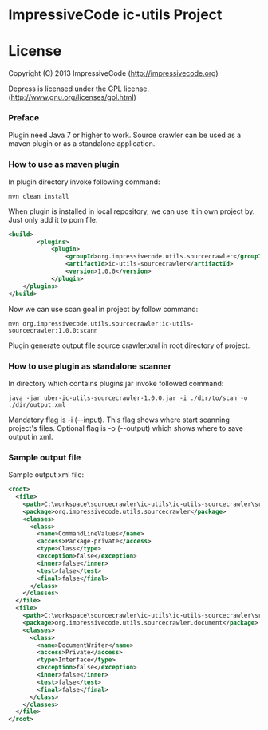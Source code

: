 ImpressiveCode ic-utils Project
===================

# License
Copyright (C) 2013 ImpressiveCode (http://impressivecode.org)

Depress is licensed under the GPL license. (http://www.gnu.org/licenses/gpl.html)
<h3>Preface</h3>
Plugin need Java 7 or higher to work. Source crawler can be used as a maven plugin or as a standalone application.

<h3>How to use as maven plugin</h3>

In plugin directory invoke following command: 

```
mvn clean install
```

When plugin is installed in local repository, we can use it in own project by. Just only add it to pom file.

```xml
<build>
        <plugins>
            <plugin>
                <groupId>org.impressivecode.utils.sourcecrawler</groupId>
                <artifactId>ic-utils-sourcecrawler</artifactId>
                <version>1.0.0</version>
            </plugin>
    </plugins>
</build>
```

Now we can use scan goal in project by follow command:

```
mvn org.impressivecode.utils.sourcecrawler:ic-utils-sourcecrawler:1.0.0:scann
```

Plugin generate output file source crawler.xml in root directory of project.

<h3>How to use plugin as standalone scanner</h3>

In directory which contains plugins jar invoke followed command:
```
java -jar uber-ic-utils-sourcecrawler-1.0.0.jar -i ./dir/to/scan -o ./dir/output.xml
```
Mandatory flag is -i (--input). This flag shows where start scanning project's files. Optional flag is -o (--output) which shows where to save output in xml.

<h3>Sample output file</h3>

Sample output xml file:

```xml
<root>
  <file>
    <path>C:\workspace\sourcecrawler\ic-utils\ic-utils-sourcecrawler\src\main\java\org\impressivecode\utils\sourcecrawler\CommandLineValues.java</path>
    <package>org.impressivecode.utils.sourcecrawler</package>
    <classes>
      <class>
        <name>CommandLineValues</name>
        <access>Package-private</access>
        <type>Class</type>
        <exception>false</exception>
        <inner>false</inner>
        <test>false</test>
        <final>false</final>
      </class>
    </classes>
  </file>
  <file>
    <path>C:\workspace\sourcecrawler\ic-utils\ic-utils-sourcecrawler\src\main\java\org\impressivecode\utils\sourcecrawler\document\DocumentWriter.java</path>
    <package>org.impressivecode.utils.sourcecrawler.document</package>
    <classes>
      <class>
        <name>DocumentWriter</name>
        <access>Private</access>
        <type>Interface</type>
        <exception>false</exception>
        <inner>false</inner>
        <test>false</test>
        <final>false</final>
      </class>
    </classes>
  </file>
</root>
```
